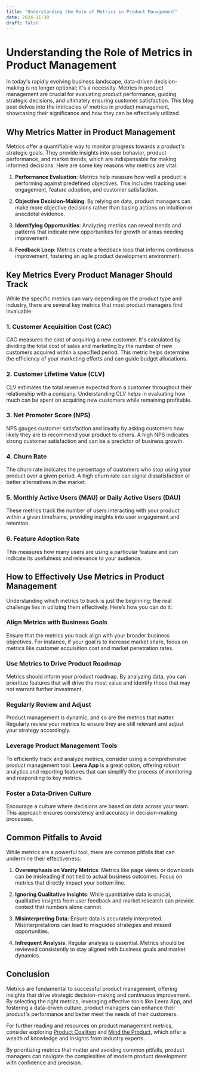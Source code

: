 ```yaml
---
title: "Understanding the Role of Metrics in Product Management"
date: 2024-11-30
draft: false
---
```

# Understanding the Role of Metrics in Product Management

In today's rapidly evolving business landscape, data-driven decision-making is no longer optional; it's a necessity. Metrics in product management are crucial for evaluating product performance, guiding strategic decisions, and ultimately ensuring customer satisfaction. This blog post delves into the intricacies of metrics in product management, showcasing their significance and how they can be effectively utilized.

## Why Metrics Matter in Product Management

Metrics offer a quantifiable way to monitor progress towards a product's strategic goals. They provide insights into user behavior, product performance, and market trends, which are indispensable for making informed decisions. Here are some key reasons why metrics are vital:

1. **Performance Evaluation**: Metrics help measure how well a product is performing against predefined objectives. This includes tracking user engagement, feature adoption, and customer satisfaction.

2. **Objective Decision-Making**: By relying on data, product managers can make more objective decisions rather than basing actions on intuition or anecdotal evidence.

3. **Identifying Opportunities**: Analyzing metrics can reveal trends and patterns that indicate new opportunities for growth or areas needing improvement.

4. **Feedback Loop**: Metrics create a feedback loop that informs continuous improvement, fostering an agile product development environment.

## Key Metrics Every Product Manager Should Track

While the specific metrics can vary depending on the product type and industry, there are several key metrics that most product managers find invaluable:

### 1. **Customer Acquisition Cost (CAC)**

CAC measures the cost of acquiring a new customer. It's calculated by dividing the total cost of sales and marketing by the number of new customers acquired within a specified period. This metric helps determine the efficiency of your marketing efforts and can guide budget allocations.

### 2. **Customer Lifetime Value (CLV)**

CLV estimates the total revenue expected from a customer throughout their relationship with a company. Understanding CLV helps in evaluating how much can be spent on acquiring new customers while remaining profitable.

### 3. **Net Promoter Score (NPS)**

NPS gauges customer satisfaction and loyalty by asking customers how likely they are to recommend your product to others. A high NPS indicates strong customer satisfaction and can be a predictor of business growth.

### 4. **Churn Rate**

The churn rate indicates the percentage of customers who stop using your product over a given period. A high churn rate can signal dissatisfaction or better alternatives in the market.

### 5. **Monthly Active Users (MAU) or Daily Active Users (DAU)**

These metrics track the number of users interacting with your product within a given timeframe, providing insights into user engagement and retention.

### 6. **Feature Adoption Rate**

This measures how many users are using a particular feature and can indicate its usefulness and relevance to your audience.

## How to Effectively Use Metrics in Product Management

Understanding which metrics to track is just the beginning; the real challenge lies in utilizing them effectively. Here’s how you can do it:

### Align Metrics with Business Goals

Ensure that the metrics you track align with your broader business objectives. For instance, if your goal is to increase market share, focus on metrics like customer acquisition cost and market penetration rates.

### Use Metrics to Drive Product Roadmap

Metrics should inform your product roadmap. By analyzing data, you can prioritize features that will drive the most value and identify those that may not warrant further investment.

### Regularly Review and Adjust

Product management is dynamic, and so are the metrics that matter. Regularly review your metrics to ensure they are still relevant and adjust your strategy accordingly.

### Leverage Product Management Tools

To efficiently track and analyze metrics, consider using a comprehensive product management tool. **Leera App** is a great option, offering robust analytics and reporting features that can simplify the process of monitoring and responding to key metrics.

### Foster a Data-Driven Culture

Encourage a culture where decisions are based on data across your team. This approach ensures consistency and accuracy in decision-making processes.

## Common Pitfalls to Avoid

While metrics are a powerful tool, there are common pitfalls that can undermine their effectiveness:

1. **Overemphasis on Vanity Metrics**: Metrics like page views or downloads can be misleading if not tied to actual business outcomes. Focus on metrics that directly impact your bottom line.

2. **Ignoring Qualitative Insights**: While quantitative data is crucial, qualitative insights from user feedback and market research can provide context that numbers alone cannot.

3. **Misinterpreting Data**: Ensure data is accurately interpreted. Misinterpretations can lead to misguided strategies and missed opportunities.

4. **Infrequent Analysis**: Regular analysis is essential. Metrics should be reviewed consistently to stay aligned with business goals and market dynamics.

## Conclusion

Metrics are fundamental to successful product management, offering insights that drive strategic decision-making and continuous improvement. By selecting the right metrics, leveraging effective tools like Leera App, and fostering a data-driven culture, product managers can enhance their product's performance and better meet the needs of their customers.

For further reading and resources on product management metrics, consider exploring [Product Coalition](https://productcoalition.com) and [Mind the Product](https://www.mindtheproduct.com), which offer a wealth of knowledge and insights from industry experts.

By prioritizing metrics that matter and avoiding common pitfalls, product managers can navigate the complexities of modern product development with confidence and precision.